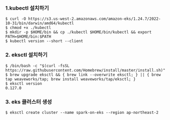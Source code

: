 
### 1.kubectl 설치하기 ###

```
$ curl -O https://s3.us-west-2.amazonaws.com/amazon-eks/1.24.7/2022-10-31/bin/darwin/amd64/kubectl
$ chmod +x ./kubectl
$ mkdir -p $HOME/bin && cp ./kubectl $HOME/bin/kubectl && export PATH=$HOME/bin:$PATH
$ kubectl version --short --client
```

### 2. eksctl 설치하기 ###

```
$ /bin/bash -c "$(curl -fsSL https://raw.githubusercontent.com/Homebrew/install/master/install.sh)"
$ brew upgrade eksctl && { brew link --overwrite eksctl; } || { brew tap weaveworks/tap; brew install weaveworks/tap/eksctl; }
$ eksctl version
0.127.0
```


### 3. eks 클러스터 생성 ###

```
$ eksctl create cluster --name spark-on-eks --region ap-northeast-2
```
